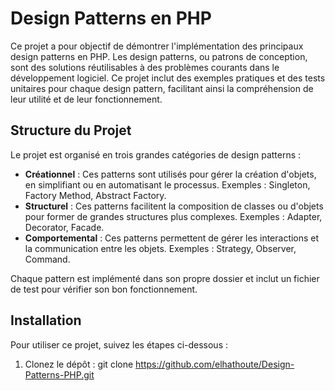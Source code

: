 # Design Patterns en PHP

Ce projet a pour objectif de démontrer l'implémentation des principaux design patterns en PHP. Les design patterns, ou patrons de conception, sont des solutions réutilisables à des problèmes courants dans le développement logiciel. Ce projet inclut des exemples pratiques et des tests unitaires pour chaque design pattern, facilitant ainsi la compréhension de leur utilité et de leur fonctionnement.

## Structure du Projet

Le projet est organisé en trois grandes catégories de design patterns :

- **Créationnel** : Ces patterns sont utilisés pour gérer la création d'objets, en simplifiant ou en automatisant le processus. Exemples : Singleton, Factory Method, Abstract Factory.
- **Structurel** : Ces patterns facilitent la composition de classes ou d'objets pour former de grandes structures plus complexes. Exemples : Adapter, Decorator, Facade.
- **Comportemental** : Ces patterns permettent de gérer les interactions et la communication entre les objets. Exemples : Strategy, Observer, Command.

Chaque pattern est implémenté dans son propre dossier et inclut un fichier de test pour vérifier son bon fonctionnement.

## Installation

Pour utiliser ce projet, suivez les étapes ci-dessous :

1. Clonez le dépôt :
git clone https://github.com/elhathoute/Design-Patterns-PHP.git
